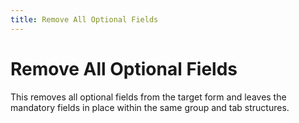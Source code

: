 ```yaml
---
title: Remove All Optional Fields
---
```


# Remove All Optional Fields


This removes all optional fields from the target form and leaves the  mandatory fields in place within the same group and tab structures.
